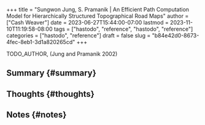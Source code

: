 +++
title = "Sungwon Jung, S. Pramanik | An Efficient Path Computation Model for Hierarchically Structured Topographical Road Maps"
author = ["Cash Weaver"]
date = 2023-06-27T15:44:00-07:00
lastmod = 2023-11-10T11:19:58-08:00
tags = ["hastodo", "reference", "hastodo", "reference"]
categories = ["hastodo", "reference"]
draft = false
slug = "b84e42d0-8673-4fec-8eb1-3d1a820265cd"
+++

TODO_AUTHOR, (Jung and Pramanik 2002)


## Summary {#summary}


## Thoughts {#thoughts}


## Notes {#notes}
